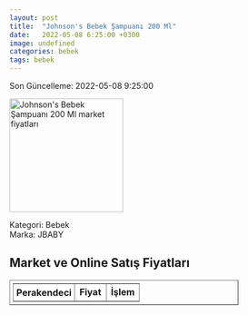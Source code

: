 ```yaml
---
layout: post
title:  "Johnson's Bebek Şampuanı 200 Ml"
date:   2022-05-08 6:25:00 +0300
image: undefined
categories: bebek
tags: bebek
---
```


Son Güncelleme: 2022-05-08 9:25:00

<img src="undefined" width="200" alt="Johnson's Bebek Şampuanı 200 Ml market fiyatları" />

Kategori: Bebek
<br />
Marka: JBABY

<h2>Market ve Online Satış Fiyatları</h2>

<table border="1" style="padding: 5px;width:80%;">
  <tr>
    <td style="padding: 5px;"><strong>Perakendeci</strong></td>
    <td><strong>Fiyat</strong></td>
    <td><strong>İşlem</strong></td>
  </tr>
  
</table>
